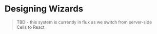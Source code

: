 # Designing Wizards

> TBD - this system is currently in flux as we switch from server-side Cells to React



